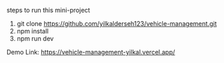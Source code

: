 steps to run this mini-project
1. git clone https://github.com/yilkalderseh123/vehicle-management.git
2. npm install
3. npm run dev



Demo Link: https://vehicle-management-yilkal.vercel.app/
